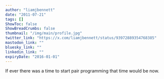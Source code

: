 ```yaml
---
author: "liamjbennett"
date: "2011-07-21"
tags: []
ShowToc: false
ShowBreadCrumbs: false
thumbnail: "/img/main/profile.jpg"
twitter_link: "https://x.com/liamjbennett/status/93972889354768385"
mastodon_link: ""
bluesky_link: ""
linkedin_link: ""
expiryDate: "2016-01-01"
---
```


If ever there was a time to start pair programming that time would be now.

